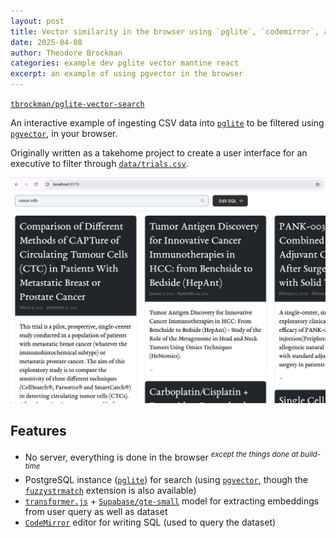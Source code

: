 ```yaml
---
layout: post
title: Vector similarity in the browser using `pglite`, `codemirror`, and `react`
date: 2025-04-08
author: Theodore Brockman
categories: example dev pglite vector mantine react
excerpt: an example of using pgvector in the browser
---
```


[`tbrockman/pglite-vector-search`](https://github.com/tbrockman/pglite-vector-search)

An interactive example of ingesting CSV data into [`pglite`](https://pglite.dev/) to be filtered using [`pgvector`](https://github.com/pgvector/pgvector), in your browser.

Originally written as a takehome project to create a user interface for an executive to filter through [`data/trials.csv`](data/trials.csv).


<img src='/assets/img/pglite-vector-search/screenshot.png' width='600' alt='Screenshot of the app'>

## Features
* No server, everything is done in the browser <sup>*except the things done at build-time*</sup>
* PostgreSQL instance ([`pglite`](https://pglite.dev/)) for search (using [`pgvector`](https://github.com/pgvector/pgvector), though the [`fuzzystrmatch`](https://www.postgresql.org/docs/current/fuzzystrmatch.html) extension is also available)
* [`transformer.js`](https://huggingface.co/docs/transformers.js/en/index) + [`Supabase/gte-small`](https://huggingface.co/Supabase/gte-small) model for extracting embeddings from user query as well as dataset
* [`CodeMirror`](https://codemirror.net/) editor for writing SQL (used to query the dataset)